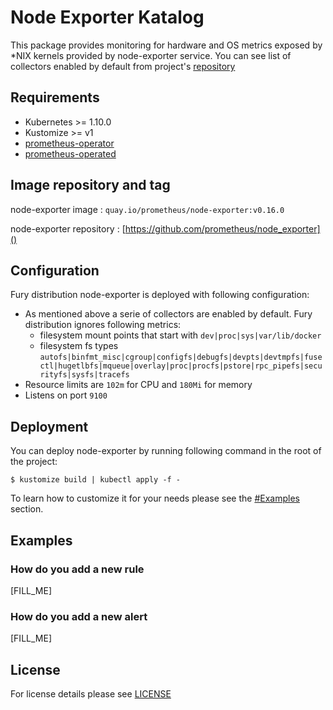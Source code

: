 # Node Exporter Katalog

This package provides monitoring for hardware and OS metrics exposed by \*NIX kernels provided by node-exporter service. You can see list of collectors enabled by default from project's [repository](https://github.com/prometheus/node_exporter#collectors)


## Requirements

- Kubernetes >= 1.10.0
- Kustomize >= v1
- [prometheus-operator]()
- [prometheus-operated]()


## Image repository and tag

node-exporter image : `quay.io/prometheus/node-exporter:v0.16.0`

node-exporter repository : [https://github.com/prometheus/node_exporter]()


## Configuration

Fury distribution node-exporter is deployed with following configuration:
- As mentioned above a serie of collectors are enabled by default. Fury distribution ignores following metrics:
  * filesystem mount points that start with `dev|proc|sys|var/lib/docker`
  * filesystem fs types `autofs|binfmt_misc|cgroup|configfs|debugfs|devpts|devtmpfs|fusectl|hugetlbfs|mqueue|overlay|proc|procfs|pstore|rpc_pipefs|securityfs|sysfs|tracefs`
- Resource limits are `102m` for CPU and `180Mi` for memory
- Listens on port `9100`



## Deployment

You can deploy node-exporter by running following command in the root of the project:

`$ kustomize build | kubectl apply -f -`

To learn how to customize it for your needs please see the [#Examples]() section.


## Examples

### How do you add a new rule
[FILL_ME]

### How do you add a new alert
[FILL_ME]


## License

For license details please see [LICENSE](license_link) 
